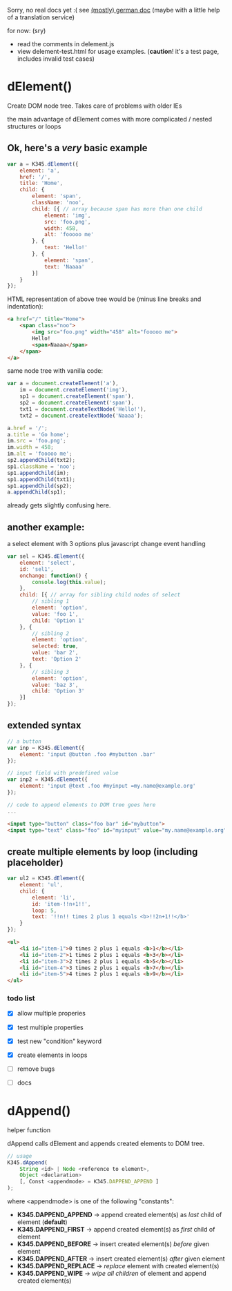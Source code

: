 
Sorry, no real docs yet :(
see [(mostly) german doc](http://javascript.knrs.de/K345/delement/)
(maybe with a little help of a translation service)

for now: (sry)
* read the comments in delement.js
* view delement-test.html for usage examples.  (**caution**! it's a test page, includes invalid test cases)



# dElement()
Create DOM node tree. Takes care of problems with older IEs

the main advantage of dElement comes with more complicated / nested structures or loops

## Ok, here's  a _very_ basic example

```javascript
var a = K345.dElement({
	element: 'a',
	href: '/',
	title: 'Home',
	child: {
		element: 'span',
		className: 'noo',
		child: [{ // array because span has more than one child
			element: 'img',
			src: 'foo.png',
			width: 458,
			alt: 'fooooo me'
		}, {
			text: 'Hello!'
		}, {
			element: 'span',
			text: 'Naaaa'
		}]
	}
});
```
HTML representation of above tree would be (minus line breaks and indentation):

```html
<a href="/" title="Home">
	<span class="noo">
		<img src="foo.png" width="458" alt="fooooo me">
		Hello!
		<span>Naaaa</span>
	</span>
</a>
```

same node tree with vanilla code:

```javascript
var a = document.createElement('a'),
	im = document.createElement('img'),
	sp1 = document.createElement('span'),
	sp2 = document.createElement('span'),
	txt1 = document.createTextNode('Hello!'),
	txt2 = document.createTextNode('Naaaa');

a.href = '/';
a.title = 'Go home';
im.src = 'foo.png';
im.width = 458;
im.alt = 'fooooo me';
sp2.appendChild(txt2);
sp1.className = 'noo';
sp1.appendChild(im);
sp1.appendChild(txt1);
sp1.appendChild(sp2);
a.appendChild(sp1);
```

already gets slightly confusing here.

## another example:

a select element with 3 options plus javascript change event handling

```javascript
var sel = K345.dElement({
	element: 'select',
	id: 'sel1',
	onchange: function() {
		console.log(this.value);
	},
	child: [{ // array for sibling child nodes of select
		// sibling 1
		element: 'option',
		value: 'foo 1',
		child: 'Option 1'
	}, {
		// sibling 2
		element: 'option',
		selected: true,
		value: 'bar 2',
		text: 'Option 2'
	}, {
		// sibling 3
		element: 'option',
		value: 'baz 3',
		child: 'Option 3'
	}]
});
```

## extended syntax
```javascript
// a button
var inp = K345.dElement({
	element: 'input @button .foo #mybutton .bar'
});

// input field with predefined value
var inp2 = K345.dElement({
	element: 'input @text .foo #myinput =my.name@example.org'
});

// code to append elements to DOM tree goes here
...
```
```html
<input type="button" class="foo bar" id="mybutton">
<input type="text" class="foo" id="myinput" value="my.name@example.org">
```

## create multiple elements by loop (including placeholder)
```javascript
var ul2 = K345.dElement({
	element: 'ul',
	child: {
		element: 'li',
		id: 'item-!!n+1!!',
		loop: 5,
		text: '!!n!! times 2 plus 1 equals <b>!!2n+1!!</b>'
	}
});
```
```html
<ul>
	<li id="item-1">0 times 2 plus 1 equals <b>1</b></li>
	<li id="item-2">1 times 2 plus 1 equals <b>3</b></li>
	<li id="item-3">2 times 2 plus 1 equals <b>5</b></li>
	<li id="item-4">3 times 2 plus 1 equals <b>7</b></li>
	<li id="item-5">4 times 2 plus 1 equals <b>9</b></li>
</ul>
```

### todo list
- [X] allow multiple properies
- [X] test multiple properties
- [X] test new "condition" keyword
- [X] create elements in loops
- [ ] remove bugs
- [ ] docs


# dAppend()
helper function

dAppend calls dElement and appends created elements to DOM tree.

```javascript
// usage
K345.dAppend(
	String <id> | Node <reference to element>,
	Object <declaration>
	[, Const <appendmode> = K345.DAPPEND_APPEND ]
);
```

where &lt;appendmode> is one of the following "constants":

* __K345.DAPPEND_APPEND__  -> append created element(s) as _last_ child of element (__default__)
* __K345.DAPPEND_FIRST__   -> append created element(s) as _first_ child of element
* __K345.DAPPEND_BEFORE__  -> insert created element(s) _before_ given element
* __K345.DAPPEND_AFTER__   -> insert created element(s) _after_ given element
* __K345.DAPPEND_REPLACE__ -> _replace_ element with created element(s)
* __K345.DAPPEND_WIPE__    -> _wipe all children_ of element and append created element(s)



